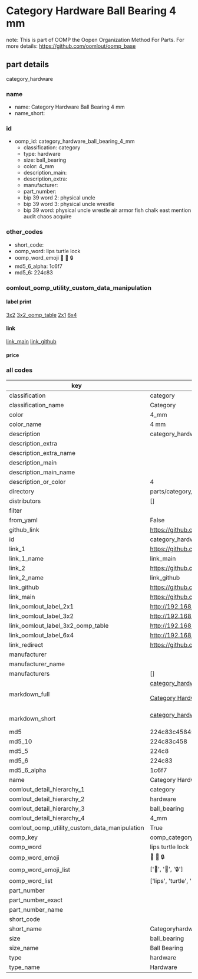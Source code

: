 # Category Hardware Ball Bearing 4 mm  

note: This is part of OOMP the Oopen Organization Method For Parts. For more details: https://github.com/oomlout/oomp_base

##  part details
  



category_hardware



### name
* name: Category Hardware Ball Bearing 4 mm
* name_short: 
### id
* oomp_id: category_hardware_ball_bearing_4_mm
  * classification: category
  * type: hardware
  * size: ball_bearing
  * color: 4_mm
  * description_main: 
  * description_extra: 
  * manufacturer: 
  * part_number: 
  * bip 39 word 2: physical uncle
  * bip 39 word 3: physical uncle wrestle
  * bip 39 word: physical uncle wrestle air armor fish chalk east mention audit chaos acquire

### other_codes
* short_code: 
* oomp_word: lips turtle lock
* oomp_word_emoji :lips: :turtle: :lock:
* md5_6_alpha: 1c6f7
* md5_6: 224c83






### oomlout_oomp_utility_custom_data_manipulation
#### label print
[3x2](http://192.168.1.245:1112/?label=oomp%201c6f7)
[3x2_oomp_table](http://192.168.1.108:1112/?label=oomp%201c6f7)
[2x1](http://192.168.1.242:1112/?label=oomp%201c6f7)
[6x4](http://192.168.1.55:1112/?label=oomp%201c6f7)    

#### link

[link_main](https://github.com/oomlout/oomlout_oomp_version_1_messy/tree/main/parts/category_hardware_ball_bearing_4_mm) [link_github](https://github.com/oomlout/oomlout_oomp_version_1_messy/tree/main/parts/category_hardware_ball_bearing_4_mm)                             

#### price







### all codes 
| key | value |  
| --- | --- |  
| classification | category |  
| classification_name | Category |  
| color | 4_mm |  
| color_name | 4 mm |  
| description | category_hardware |  
| description_extra |  |  
| description_extra_name |  |  
| description_main |  |  
| description_main_name |  |  
| description_or_color | 4  |  
| directory | parts/category_hardware_ball_bearing_4_mm |  
| distributors | [] |  
| filter |  |  
| from_yaml | False |  
| github_link | https://github.com/oomlout/oomlout_oomp_part_src/tree/main/parts/category_hardware_ball_bearing_4_mm |  
| id | category_hardware_ball_bearing_4_mm |  
| link_1 | https://github.com/oomlout/oomlout_oomp_version_1_messy/tree/main/parts/category_hardware_ball_bearing_4_mm |  
| link_1_name | link_main |  
| link_2 | https://github.com/oomlout/oomlout_oomp_version_1_messy/tree/main/parts/category_hardware_ball_bearing_4_mm |  
| link_2_name | link_github |  
| link_github | https://github.com/oomlout/oomlout_oomp_version_1_messy/tree/main/parts/category_hardware_ball_bearing_4_mm |  
| link_main | https://github.com/oomlout/oomlout_oomp_version_1_messy/tree/main/parts/category_hardware_ball_bearing_4_mm |  
| link_oomlout_label_2x1 | http://192.168.1.242:1112/?label=oomp%201c6f7 |  
| link_oomlout_label_3x2 | http://192.168.1.245:1112/?label=oomp%201c6f7 |  
| link_oomlout_label_3x2_oomp_table | http://192.168.1.108:1112/?label=oomp%201c6f7 |  
| link_oomlout_label_6x4 | http://192.168.1.55:1112/?label=oomp%201c6f7 |  
| link_redirect | https://github.com/oomlout/oomlout_oomp_version_1_messy/tree/main/parts/category_hardware_ball_bearing_4_mm |  
| manufacturer |  |  
| manufacturer_name |  |  
| manufacturers | [] |  
| markdown_full | [category_hardware_ball_bearing_4_mm](none)<br>[](none)<br>[Category Hardware Ball Bearing 4 Mm](none)<br><br> |  
| markdown_short | [category_hardware_ball_bearing_4_mm](none)<br><br> |  
| md5 | 224c83c45845a4bd5e85f057fcbb251f |  
| md5_10 | 224c83c458 |  
| md5_5 | 224c8 |  
| md5_6 | 224c83 |  
| md5_6_alpha | 1c6f7 |  
| name | Category Hardware Ball Bearing 4 mm |  
| oomlout_detail_hierarchy_1 | category |  
| oomlout_detail_hierarchy_2 | hardware |  
| oomlout_detail_hierarchy_3 | ball_bearing |  
| oomlout_detail_hierarchy_4 | 4_mm |  
| oomlout_oomp_utility_custom_data_manipulation | True |  
| oomp_key | oomp_category_hardware_ball_bearing_4_mm |  
| oomp_word | lips turtle lock |  
| oomp_word_emoji | :lips: :turtle: :lock: |  
| oomp_word_emoji_list | [':lips:', ':turtle:', ':lock:'] |  
| oomp_word_list | ['lips', 'turtle', 'lock'] |  
| part_number |  |  
| part_number_exact |  |  
| part_number_name |  |  
| short_code |  |  
| short_name | Categoryhardware |  
| size | ball_bearing |  
| size_name | Ball Bearing |  
| type | hardware |  
| type_name | Hardware |  
